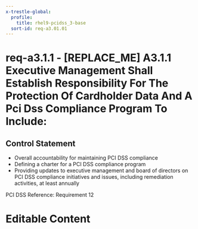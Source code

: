 ```yaml
---
x-trestle-global:
  profile:
    title: rhel9-pcidss_3-base
  sort-id: req-a3.01.01
---
```


# req-a3.1.1 - \[REPLACE_ME\] A3.1.1 Executive Management Shall Establish Responsibility For The Protection Of Cardholder Data And A Pci Dss Compliance Program To Include:

## Control Statement

* Overall accountability for maintaining PCI DSS compliance
* Defining a charter for a PCI DSS compliance program
* Providing updates to executive management and board of directors on PCI DSS compliance
  initiatives and issues, including remediation activities, at least annually

PCI DSS Reference: Requirement 12

# Editable Content

<!-- Make additions and edits below -->
<!-- The above represents the contents of the control as received by the profile, prior to additions. -->
<!-- If the profile makes additions to the control, they will appear below. -->
<!-- The above markdown may not be edited but you may edit the content below, and/or introduce new additions to be made by the profile. -->
<!-- If there is a yaml header at the top, parameter values may be edited. Use --set-parameters to incorporate the changes during assembly. -->
<!-- The content here will then replace what is in the profile for this control, after running profile-assemble. -->
<!-- The current profile has no added parts for this control, but you may add new ones here. -->
<!-- Each addition must have a heading either of the form ## Control my_addition_name -->
<!-- or ## Part a. (where the a. refers to one of the control statement labels.) -->
<!-- "## Control" parts are new parts added after the statement part. -->
<!-- "## Part" parts are new parts added into the top-level statement part with that label. -->
<!-- Subparts may be added with nested hash levels of the form ### My Subpart Name -->
<!-- underneath the parent ## Control or ## Part being added -->
<!-- See https://oscal-compass.github.io/compliance-trestle/tutorials/ssp_profile_catalog_authoring/ssp_profile_catalog_authoring for guidance. -->
